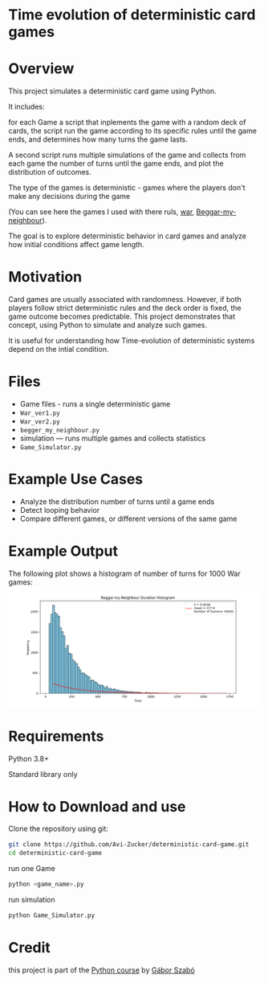 # Time evolution of deterministic card games

# Overview
This project simulates a deterministic card game using Python.

It includes:

for each Game a script that inplements the game with a random deck of cards, the script run the game
              according to its specific rules until the game ends, and determines how many turns the game lasts.

A second script runs multiple simulations of the game and collects from each game the number of turns until the game ends, and plot the distribution of outcomes.              

The type of the games is deterministic - games where the players don't make any decisions during the game

(You can see here the games I used with there ruls, [war](https://en.wikipedia.org/wiki/War_(card_game)), 
[Beggar-my-neighbour](https://en.wikipedia.org/wiki/Beggar-my-neighbour)).


The goal is to explore deterministic behavior in card games and analyze how initial conditions affect game length.

# Motivation

Card games are usually associated with randomness. However, if both players follow strict deterministic rules and the deck order is fixed, the game outcome becomes predictable. This project demonstrates that concept, using Python to simulate and analyze such games.

It is useful for understanding how Time-evolution of deterministic systems depend on the intial condition.

# Files
- Game files - runs a single deterministic game
- `War_ver1.py`
- `War_ver2.py`
- `begger_my_neighbour.py`
- simulation — runs multiple games and collects statistics
- `Game_Simulator.py`

# Example Use Cases
- Analyze the distribution number of turns until a game ends
- Detect looping behavior
- Compare different games, or different versions of the same game

# Example Output

The following plot shows a histogram of number of turns for 1000 War games:
![example](example_output.png)


# Requirements
Python 3.8+

Standard library only

# How to Download and use
Clone the repository using git:

```bash
git clone https://github.com/Avi-Zucker/deterministic-card-game.git
cd deterministic-card-game
```

run one Game
```bash
python <game_name>.py
```

run simulation
```bash
python Game_Simulator.py
```

# Credit
this project is part of the [Python course](https://github.com/Code-Maven/wis-python-course-2025-03?tab=readme-ov-file) by [Gábor Szabó](https://github.com/szabgab)
